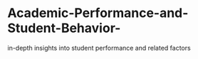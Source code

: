 # Academic-Performance-and-Student-Behavior-
 in-depth insights into student performance and related factors

